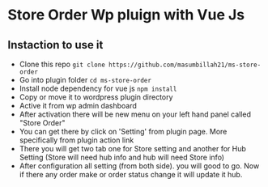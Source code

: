 # Store Order Wp pluign with Vue Js

## Instaction to use it

- Clone this repo `git clone https://github.com/masumbillah21/ms-store-order`
- Go into plugin folder `cd ms-store-order`
- Install node dependency for vue js `npm install`
- Copy or move it to wordpress plugin directory
- Active it from wp admin dashboard
- After activation there will be new menu on your left hand panel called "Store Order"
- You can get there by click on 'Setting' from plugin page. More specifically from plugin action link
- There you will get two tab one for Store setting and another for Hub Setting (Store will need hub info and hub will need Store info)
- After configuration all setting (from both side). you will good to go. Now if there any order make or order status change it will update it hub.
